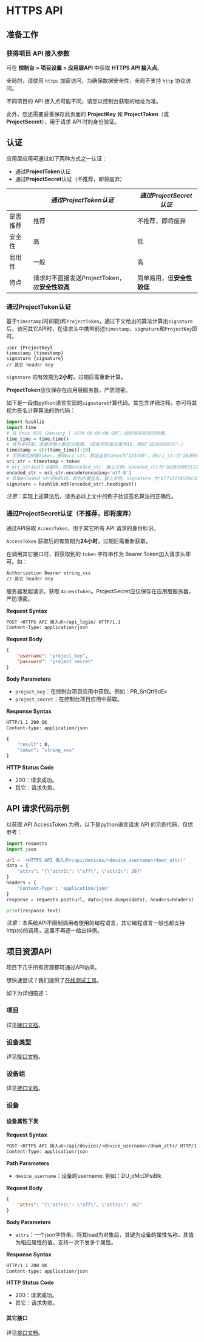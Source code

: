 # HTTPS API

## 准备工作

### 获得项目 API 接入参数

可在 **控制台 > 项目设置 > 应用层API** 中获取 **HTTPS API 接入点**。

全局的，请使用 `https` 加密访问，为确保数据安全性，全局不支持 `http` 协议访问。

不同项目的 API 接入点可能不同，请您以控制台获取的地址为准。

此外，您还需要妥善保存此页面的 **ProjectKey** 和 **ProjectToken**（或**ProjectSecret**），用于请求 API 时的身份验证。

## 认证

应用层应用可通过如下两种方式之一认证：

- 通过**ProjectToken**认证
- 通过**ProjectSecret**认证（不推荐，即将废弃）

|  | ***通过ProjectToken认证*** | ***通过ProjectSecret认证*** |
| --- | --- | --- |
| 是否推荐 | 推荐 | 不推荐，即将废弃 |
| 安全性 | 高 | 低 |
| 易用性 | 一般 | 高 |
| 特点 | 请求时不直接发送ProjectToken，故**安全性较高** | 简单易用，但**安全性较低** |

### 通过ProjectToken认证

基于`timestamp`(时间戳)和`ProjectToken`，通过下文给出的算法计算出`signature`后，访问其它API时，在请求头中携带前述`timestamp`、`signature`和`ProjectKey`即可。

```
user {ProjectKey}
timestamp {timestamp}
signature {signature}
// 其它 header key
```

`signature` 的有效期为**2小时**，过期后需重新计算。

**ProjectToken**应仅保存在应用层服务器，严防泄密。

如下是一段由python语言实现的`signature`计算代码。其包含详细注释，亦可将其视为签名计算算法的伪代码：

```python
import hashlib
import time
# 自 Unix 纪元（January 1 1970 00:00:00 GMT）起的当前时间的秒数。
time_time = time.time()
# 转为字符串，直接忽略小数部分取整。（获取字符串长度为10，例如"1626969655"。）
timestamp = str(time_time)[:10]
# 字符串后拼接token，获取ori_str。假设此处token为"123456"，则ori_str为"1626969655123456"。
ori_str = timestamp + token
# ori_str以utf-8编码，获取encoded_str，接上文例，encoded_str为"1626969655123456"。
encoded_str = ori_str.encode(encoding='utf-8')
# 获取encoded_str的md5码，即为所需签名，接上文例，signature 为"8771d774599c38b15adba116ed82ca8d"。
signature = hashlib.md5(encoded_str).hexdigest()
```

*注意*：实现上述算法后，请务必以上文中的例子验证签名算法的正确性。

### 通过ProjectSecret认证（不推荐，即将废弃）

通过API获取 `AccessToken`，用于其它所有 API 请求的身份标识。

`AccessToken` 获取后的有效期为**24小时**，过期后需重新获取。

在调用其它接口时，将获取到的 `token` 字符串作为 Bearer Token加入请求头即可。如：

```bash
Authorization Bearer string_xxx
// 其它 header key
```

服务器发起请求，获取 `AccessToken`。ProjectSecret应仅保存在应用层服务器，严防泄密。

**Request Syntax**

```bash
POST <HTTPS API 接入点>/api_login/ HTTP/1.1
Content-Type: application/json
```

**Request Body**

```json
{
	"username": "project_key",
	"password": "project_secret"
}
```

**Body Parameters**

- `project_key`：在控制台项目应用中获取。例如：PR_SrtQtf9dEx
- `project_secret`：在控制台项目应用中获取。

**Response Syntax**

```bash
HTTP/1.1 200 OK
Content-type: application/json

{
    "result": 0,
    "token": "string_xxx"
}
```

**HTTP Status Code**

- 200：请求成功。
- 其它：请求失败。

## API 请求代码示例

以获取 API AccessToken 为例，以下是python语言请求 API 的示例代码，仅供参考：

```python
import requests
import json

url = '<HTTPS API 接入点>/api/devices/<device_username>/down_attr/'
data = {
    "attrs": "{\"attr1\": \"off\", \"attr2\": 26}"
}
headers = {
    'Content-Type': 'application/json'
}
response = requests.post(url, data=json.dumps(data), headers=headers)

print(response.text)
```

*注意*：本系统API不限制调用者使用的编程语言，其它编程语言一般也都支持http(s)的调用，这里不再逐一给出样例。

## 项目资源API

项目下几乎所有资源都可通过API访问。

想快速尝试？我们提供了[在线测试工具](https://api.eztcloud.com/swagger-ui/)。

如下为详细描述：

### 项目

详见[接口文档](https://api.eztcloud.com/swagger-ui/)。

### 设备类型

详见[接口文档](https://api.eztcloud.com/swagger-ui/)。

### 设备组

详见[接口文档](https://api.eztcloud.com/swagger-ui/)。

### 设备

#### 设备属性下发

**Request Syntax**

```bash
POST <HTTPS API 接入点>/api/devices/<device_username>/down_attr/ HTTP/1.1
Content-Type: application/json
```

**Path Parameters**

- `device_username`：设备的username. 例如：DU_dMcDPsiBlk

**Request Body**

```json
{
    "attrs": "{\"attr1\": \"off\", \"attr2\": 26}"
}
```

**Body Parameters**

- `attrs`：一个json字符串。将其load为对象后，其键为设备的属性名称，其值为相应属性的值。支持一次下发多个属性。

**Response Syntax**

```bash
HTTP/1.1 200 OK
Content-type: application/json
```

**HTTP Status Code**

- 200：请求成功。
- 其它：请求失败。

#### 其它接口

详见[接口文档](https://api.eztcloud.com/swagger-ui/)。
